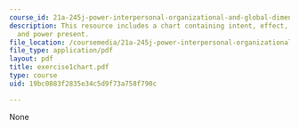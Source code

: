 ```yaml
---
course_id: 21a-245j-power-interpersonal-organizational-and-global-dimensions-fall-2005
description: This resource includes a chart containing intent, effect, interaction,
  and power present.
file_location: /coursemedia/21a-245j-power-interpersonal-organizational-and-global-dimensions-fall-2005/19bc0883f2835e34c5d9f73a758f790c_exercise1chart.pdf
file_type: application/pdf
layout: pdf
title: exercise1chart.pdf
type: course
uid: 19bc0883f2835e34c5d9f73a758f790c

---
```

None